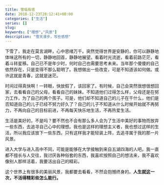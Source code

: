 ```yaml
---
title: 雪临有感
date: 2018-12-23T20:12:41+08:00
categories: ["生活"]
series: []
slug: 
keywords: ["理想","风景"]
description: "雪天漫步，写些感想"
---
```


下雪了，我走在莫言湖畔，心中思绪万千。突然觉得世界是安静的，你可以静静地体味这所有的一切，静静地回首，静静地展望。看着时光流逝，看着前路茫茫，看着斗转星移。自己已不是年少时，何时自己也需要思考未来。当年那个傻傻的自己依然存在，只是变得不那么聪明了。我想做出一些改变，可是不知道该如何做。或许这就是青春，这就是迷茫。

时间过得真快啊！一转眼，快放假了，该回家了。有时候，自己会突然很想很想回家，去看看自己的父母，看看自己的妹妹。不知道他们过得怎么样，父母还是在努力工作，为了自己的两个孩子。可是，他们却不知道自己的儿子在干什么，他们是否知道自己的儿子已经不努力好久了？自己的儿子不知道从什么时候开始就不再努力，不再向自己的目标前进，不再每天快乐地生活，不再热爱生活。

生活是美好的，不是吗？要不然也不会有那么多人会为了生活中美好的事物而放弃一些东西，去追寻自己心中的理想。我也是这样的理想主义者，我也想过这样的生活，所以我应该放下一些东西，只有这样我才能轻装上阵，去追寻属于我的那一片风景。

进入大学与进入高中不同，可能是能够在大学接触到来自五湖四海的人吧。我一直都不擅长与人交往，我讨厌各种俗套的东西，我喜欢按照自己的想法来，我不喜欢像别人那样活着，我要活出自己的精彩。

这个世界上有很多的美丽风景，我都要去看看，不然会抱憾终身的。**人生就这一次，不活得精彩些怎么能行。**